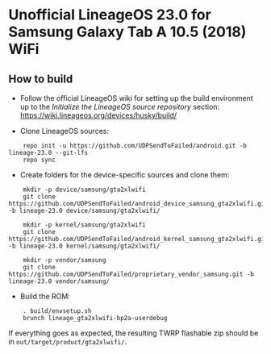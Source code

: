 Unofficial LineageOS 23.0 for Samsung Galaxy Tab A 10.5 (2018) WiFi
===========

How to build
---------------
- Follow the official LineageOS wiki for setting up the build environment up to the *Initialize the LineageOS source repository* section: https://wiki.lineageos.org/devices/husky/build/

- Clone LineageOS sources:

```
    repo init -u https://github.com/UDPSendToFailed/android.git -b lineage-23.0 --git-lfs
    repo sync
```

- Create folders for the device-specific sources and clone them:

```
    mkdir -p device/samsung/gta2xlwifi
    git clone https://github.com/UDPSendToFailed/android_device_samsung_gta2xlwifi.git -b lineage-23.0 device/samsung/gta2xlwifi/
    
    mkdir -p kernel/samsung/gta2xlwifi
    git clone https://github.com/UDPSendToFailed/android_kernel_samsung_gta2xlwifi.git -b lineage-23.0 kernel/samsung/gta2xlwifi/
    
    mkdir -p vendor/samsung
    git clone https://github.com/UDPSendToFailed/proprietary_vendor_samsung.git -b lineage-23.0 vendor/samsung/
```

- Build the ROM:

```
    . build/envsetup.sh
    brunch lineage_gta2xlwifi-bp2a-userdebug
```

If everything goes as expected, the resulting TWRP flashable zip should be in `out/target/product/gta2xlwifi/`.
